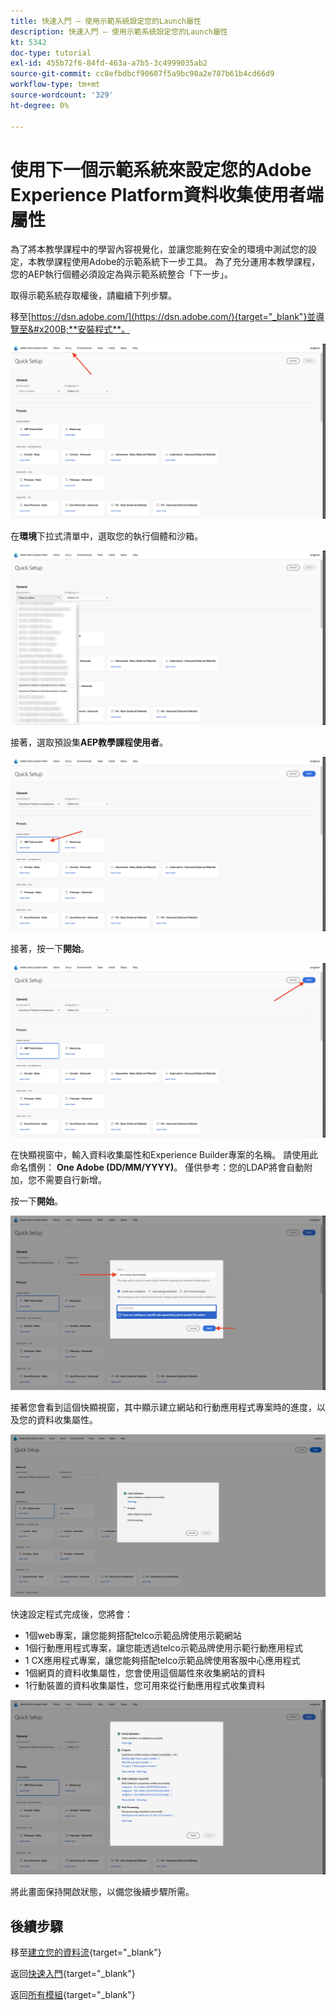 ```yaml
---
title: 快速入門 — 使用示範系統設定您的Launch屬性
description: 快速入門 — 使用示範系統設定您的Launch屬性
kt: 5342
doc-type: tutorial
exl-id: 455b72f6-84fd-463a-a7b5-3c4999035ab2
source-git-commit: cc8efbdbcf90607f5a9bc98a2e787b61b4cd66d9
workflow-type: tm+mt
source-wordcount: '329'
ht-degree: 0%

---
```


# 使用下一個示範系統來設定您的Adobe Experience Platform資料收集使用者端屬性

為了將本教學課程中的學習內容視覺化，並讓您能夠在安全的環境中測試您的設定，本教學課程使用Adobe的示範系統下一步工具。 為了充分運用本教學課程，您的AEP執行個體必須設定為與示範系統整合「下一步」。

取得示範系統存取權後，請繼續下列步驟。

移至[https://dsn.adobe.com/](https://dsn.adobe.com/){target="_blank"}並導覽至&#x200B;**安裝程式**。

![DSN](./images/dsnsetup.png)

在&#x200B;**環境**&#x200B;下拉式清單中，選取您的執行個體和沙箱。

![DSN](./images/dsnh1.png)

接著，選取預設集&#x200B;**AEP教學課程使用者**。

![DSN](./images/dsnhome.png)

接著，按一下&#x200B;**開始**。

![DSN](./images/dsn2.png)

在快顯視窗中，輸入資料收集屬性和Experience Builder專案的名稱。 請使用此命名慣例： **One Adobe (DD/MM/YYYY)**。 僅供參考：您的LDAP將會自動附加，您不需要自行新增。

按一下&#x200B;**開始**。

![DSN](./images/dsn3.png)

接著您會看到這個快顯視窗，其中顯示建立網站和行動應用程式專案時的進度，以及您的資料收集屬性。

![DSN](./images/dsn4.png)

快速設定程式完成後，您將會：

- 1個web專案，讓您能夠搭配telco示範品牌使用示範網站
- 1個行動應用程式專案，讓您能透過telco示範品牌使用示範行動應用程式
- 1 CX應用程式專案，讓您能夠搭配telco示範品牌使用客服中心應用程式
- 1個網頁的資料收集屬性，您會使用這個屬性來收集網站的資料
- 1行動裝置的資料收集屬性，您可用來從行動應用程式收集資料

![DSN](./images/dsn5.png)

將此畫面保持開啟狀態，以備您後續步驟所需。

## 後續步驟

移至[建立您的資料流](./ex3.md){target="_blank"}

返回[快速入門](./getting-started.md){target="_blank"}

返回[所有模組](./../../../overview.md){target="_blank"}